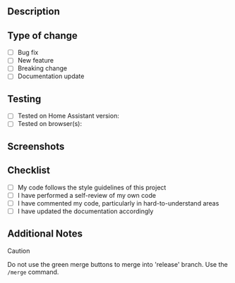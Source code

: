## Description

<!-- Provide a clear and concise description of what this PR changes or adds -->

## Type of change

- [ ] Bug fix
- [ ] New feature
- [ ] Breaking change
- [ ] Documentation update

## Testing

<!-- Describe the tests you ran and how others can test your changes -->

- [ ] Tested on Home Assistant version: <!-- Add version number -->
- [ ] Tested on browser(s): <!-- List browsers -->

## Screenshots

<!-- If applicable, add screenshots to help explain your changes -->

## Checklist

- [ ] My code follows the style guidelines of this project
- [ ] I have performed a self-review of my own code
- [ ] I have commented my code, particularly in hard-to-understand areas
- [ ] I have updated the documentation accordingly

## Additional Notes

<!-- Add any other context about the PR here -->

> [!CAUTION]
> Do not use the green merge buttons to merge into 'release' branch. Use the `/merge` command.
